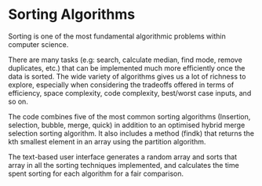 # Sorting Algorithms

Sorting is one of the most fundamental algorithmic problems within computer science.

There are many tasks (e.g: search, calculate median, find mode, remove duplicates, etc.) that can be implemented much more efficiently once the data is sorted.
The wide variety of algorithms gives us a lot of richness to explore, especially when considering the tradeoffs offered in terms of efficiency, space complexity, code complexity, best/worst case inputs, and so on.

The code combines five of the most common sorting algorithms (Insertion, selection, bubble, merge, quick) in addition to an optimised hybrid merge selection sorting algorithm. It also includes a method (findk) that returns the kth smallest element in an array using the partition algorithm.

The text-based user interface generates a random array and sorts that array in all the sorting techniques implemented, and calculates the time spent sorting for each algorithm for a fair comparison.
